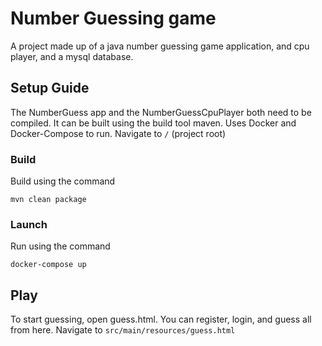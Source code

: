 # Number Guessing game


A project made up of a java number guessing game application, and cpu player, and a mysql database.

## Setup Guide
The NumberGuess app and the NumberGuessCpuPlayer both need to be compiled.
It can be built using the build tool maven. 
Uses Docker and Docker-Compose to run.
Navigate to `/` (project root)

### Build
Build using the command
```shell
mvn clean package
```

### Launch
Run using the command
```shell
docker-compose up
```

## Play
To start guessing, open guess.html. You can register, login, and guess all from here.
Navigate to `src/main/resources/guess.html`
